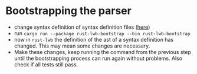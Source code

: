 
# Bootstrapping the parser

* change syntax definition of syntax definition files ([here](syntax-file.syntax))
* run `cargo run --package rust-lwb-bootstrap --bin rust-lwb-bootstrap`
* now in `rust-lwb` the definition of the ast of a syntax 
definition has changed. This may mean some changes are necessary. 
* Make these changes, keep running the command from the previous step
until the bootstrapping process can run again without problems. Also check if all
tests still pass.







